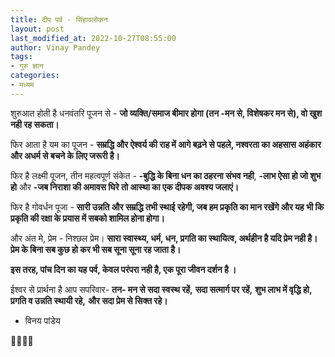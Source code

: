 ```yaml
---
title: दीप पर्व - सिंहावलोकन
layout: post
last_modified_at: 2022-10-27T08:55:00
author: Vinay Pandey
tags:
- गुरु ज्ञान
categories:
- मध्यम
---
```

शुरुआत होती है धनवंतरि पूजन से -
**जो व्यक्ति/समाज बीमार होगा (तन -मन से, विशेषकर मन से), वो खुश नही रह सकता।**

फिर आता है यम का पूजन -
**सम्रद्धि और ऐश्वर्य की राह में आगे बढ़ने से पहले, नश्वरता का अहसास अहंकार और अधर्म  से बचने के लिए जरूरी है।**

फिर है लक्ष्मी पूजन,
तीन महत्वपूर्ण संकेत -
**-बुद्धि के बिना धन का ठहरना संभव नही**,
**-लाभ ऐसा हो जो शुभ हो** और 
**-जब निराशा की अमावस घिरे तो आस्था का एक दीपक अवश्य जलाएं।**

फिर है गोवर्धन पूजा -
**सारी उन्नति और सम्रद्धि तभी स्थाई रहेगी, जब हम प्रकृति का मान रखेंगे और यह भी कि प्रकृति की रक्षा के प्रयास में सबको शामिल होना होगा।** 

और अंत मे, प्रेम - निश्छल प्रेम। 
**सारा स्वास्थ्य, धर्म, धन, प्रगति का स्थायित्व, अर्थहीन है यदि प्रेम नही है। प्रेम के बिना सब कुछ हो कर भी सब सूना सूना रह जाता है।**

**इस तरह, पांच दिन का यह पर्व, केवल परंपरा नही है, एक पूरा जीवन दर्शन है ।**

ईश्वर से प्रार्थना है आप सपरिवार-
**तन- मन से सदा स्वस्थ रहें,** 
**सदा सत्मार्ग पर रहें,**
**शुभ लाभ में वृद्धि हो,**
**प्रगति व उन्नति स्थायी रहे,**
**और सदा प्रेम से सिक्त रहे।** 

- विनय पांडेय

🙏🌷🌷🙏


